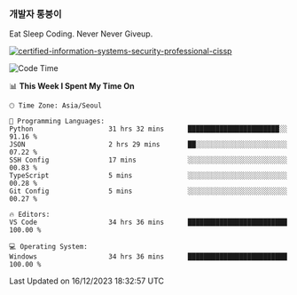### 개발자 통붕이
Eat Sleep Coding.
Never Never Giveup.

[![certified-information-systems-security-professional-cissp](https://user-images.githubusercontent.com/44606727/157613689-acd84ec6-5f8f-4e79-89d9-a8d51f033634.png)](https://www.credly.com/badges/f394a010-85a0-450b-9136-8043af01d71c/public_url)

<!--START_SECTION:waka-->
![Code Time](http://img.shields.io/badge/Code%20Time-2%2C246%20hrs%205%20mins-blue)

📊 **This Week I Spent My Time On** 

```text
🕑︎ Time Zone: Asia/Seoul

💬 Programming Languages: 
Python                   31 hrs 32 mins      ███████████████████████░░   91.16 % 
JSON                     2 hrs 29 mins       ██░░░░░░░░░░░░░░░░░░░░░░░   07.22 % 
SSH Config               17 mins             ░░░░░░░░░░░░░░░░░░░░░░░░░   00.83 % 
TypeScript               5 mins              ░░░░░░░░░░░░░░░░░░░░░░░░░   00.28 % 
Git Config               5 mins              ░░░░░░░░░░░░░░░░░░░░░░░░░   00.27 % 

🔥 Editors: 
VS Code                  34 hrs 36 mins      █████████████████████████   100.00 % 

💻 Operating System: 
Windows                  34 hrs 36 mins      █████████████████████████   100.00 % 
```


 Last Updated on 16/12/2023 18:32:57 UTC
<!--END_SECTION:waka-->
